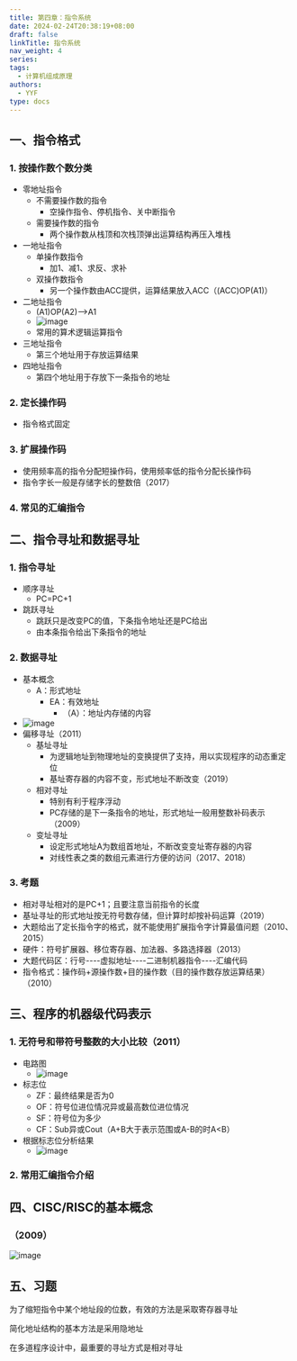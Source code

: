 ```yaml
---
title: 第四章：指令系统
date: 2024-02-24T20:38:19+08:00
draft: false
linkTitle: 指令系统
nav_weight: 4
series: 
tags:
  - 计算机组成原理
authors:
  - YYF
type: docs
---
```

<!--more-->


## 一、指令格式

### 1. 按操作数个数分类

- 零地址指令
    - 不需要操作数的指令
        - 空操作指令、停机指令、关中断指令
    - 需要操作数的指令
        - 两个操作数从栈顶和次栈顶弹出运算结构再压入堆栈
- 一地址指令
    - 单操作数指令
        - 加1、减1、求反、求补
    - 双操作数指令
        - 另一个操作数由ACC提供，运算结果放入ACC（(ACC)OP(A1)）
- 二地址指令
    - (A1)OP(A2)-->A1 
    - ![image](https://gitee.com/yao_yi_feng/fighouse/raw/master/img/408/%E8%AE%A1%E7%AE%97%E6%9C%BA%E7%BB%84%E6%88%90%E5%8E%9F%E7%90%86/202402242046766.webp)
    - 常用的算术逻辑运算指令
- 三地址指令
    - 第三个地址用于存放运算结果
- 四地址指令
    - 第四个地址用于存放下一条指令的地址

### 2. 定长操作码

- 指令格式固定

### 3. 扩展操作码

- 使用频率高的指令分配短操作码，使用频率低的指令分配长操作码
- 指令字长一般是存储字长的整数倍（2017）

### 4. 常见的汇编指令

## 二、指令寻址和数据寻址

### 1. 指令寻址

- 顺序寻址
    - PC=PC+1
- 跳跃寻址
    - 跳跃只是改变PC的值，下条指令地址还是PC给出
    - 由本条指令给出下条指令的地址

### 2. 数据寻址

- 基本概念
    - A：形式地址
        - EA：有效地址
            - （A）：地址内存储的内容
- ![image](https://gitee.com/yao_yi_feng/fighouse/raw/master/img/408/%E8%AE%A1%E7%AE%97%E6%9C%BA%E7%BB%84%E6%88%90%E5%8E%9F%E7%90%86/202402242046249.webp)
- 偏移寻址（2011）
    - 基址寻址
        - 为逻辑地址到物理地址的变换提供了支持，用以实现程序的动态重定位
        - 基址寄存器的内容不变，形式地址不断改变（2019）
    - 相对寻址
        - 特别有利于程序浮动
        - PC存储的是下一条指令的地址，形式地址一般用整数补码表示（2009）
    - 变址寻址
        - 设定形式地址A为数组首地址，不断改变变址寄存器的内容
        - 对线性表之类的数组元素进行方便的访问（2017、2018）

### 3. 考题

- 相对寻址相对的是PC+1；且要注意当前指令的长度
- 基址寻址的形式地址按无符号数存储，但计算时却按补码运算（2019）
- 大题给出了定长指令字的格式，就不能使用扩展指令字计算最值问题（2010、2015）
- 硬件：符号扩展器、移位寄存器、加法器、多路选择器（2013）
- 大题代码区：行号----虚拟地址----二进制机器指令----汇编代码
- 指令格式：操作码+源操作数+目的操作数（目的操作数存放运算结果）（2010）

## 三、程序的机器级代码表示

### 1. 无符号和带符号整数的大小比较（2011）

- 电路图
    - ![image](https://gitee.com/yao_yi_feng/fighouse/raw/master/img/408/%E8%AE%A1%E7%AE%97%E6%9C%BA%E7%BB%84%E6%88%90%E5%8E%9F%E7%90%86/202402242046968.webp)
- 标志位
    - ZF：最终结果是否为0
    - OF：符号位进位情况异或最高数位进位情况
    - SF：符号位为多少
    - CF：Sub异或Cout（A+B大于表示范围或A-B的时A<B）
- 根据标志位分析结果
    - ![image](https://gitee.com/yao_yi_feng/fighouse/raw/master/img/408/%E8%AE%A1%E7%AE%97%E6%9C%BA%E7%BB%84%E6%88%90%E5%8E%9F%E7%90%86/202402242046504.webp)

### 2. 常用汇编指令介绍

## 四、CISC/RISC的基本概念

### （2009）

![image](https://gitee.com/yao_yi_feng/fighouse/raw/master/img/408/%E8%AE%A1%E7%AE%97%E6%9C%BA%E7%BB%84%E6%88%90%E5%8E%9F%E7%90%86/202402242046331.webp)

## 五、习题

为了缩短指令中某个地址段的位数，有效的方法是采取寄存器寻址

简化地址结构的基本方法是采用隐地址

在多道程序设计中，最重要的寻址方式是相对寻址
